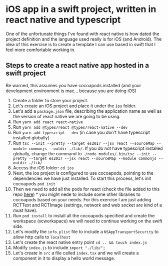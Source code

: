 # iOS app in a swift project, written in react native and typescript

One of the unfortunate things I've found with react native is how dated the project definition and the language used really is for iOS (and Android). The idea of this exercise is to create a template I can use based in swift that I feel more comfortable working in.

## Steps to create a react native app hosted in a swift project

Be warned, this assumes you have cocoapods installed (and your development environment is mac... because you are doing iOS)

1. Create a folder to store your project.
1. Let's create an iOS project and place it under the `ios` folder.
1. Let's add a `package.json` file, describing the application name as well as the version of react native we are going to be using.
1. Run `yarn add react react-native`
1. Run `yarn add @types/react @types/react-native --dev`
1. Run `yarn add typescript --dev` (in case you don't have typescript installed globally)
1. Run `tsc --init --pretty --target es2017 --jsx react --sourceMap --module commonjs --outdir ./lib/`. If you do not have typescript installed globally, change the command to `./node_modules/.bin/tsc --init --pretty --target es2017 --jsx react --sourceMap --module commonjs --outdir ./lib/`
1. Access the iOS folder: `cd ios`
1. Next, the ios project is configured to use cocoapods, pointing to the dependencies we have just installed. To start this process, let's init cocoapods `pod init`
1. Then we need to add all the pods for react (check the file added to this repo [here](./ios/Podfile)) * you might nede to include some other libraries to cocoapods based on your needs. For this exercise I am just adding RCTText and RCTImage (settings, network and web socket are kind of a must have).
1. Run `pod install` to install all the cocoapods specified and create the workspace (xcworkspace) we will need to continue working on the swift side.
1. Let's modify the `info.plist` file to include a `NSAppTransportSecurity` to allow http calls to `localhost`
1. Let's create the react native entry point `cd .. && touch index.js`
1. Modify `index.js` to include `import "./lib/";`
1. Let's create in `src` a file called `index.tsx` and we will create a component in it to display a hello world message.
